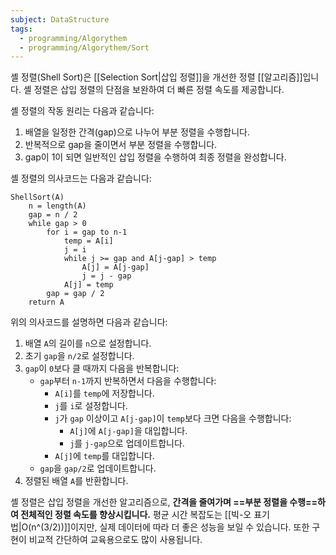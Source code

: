 ```yaml
---
subject: DataStructure
tags:
  - programming/Algorythem
  - programming/Algorythem/Sort
---
```

셸 정렬(Shell Sort)은 [[Selection Sort|삽입 정렬]]을 개선한 정렬 [[알고리즘]]입니다. 셸 정렬은 삽입 정렬의 단점을 보완하여 더 빠른 정렬 속도를 제공합니다.

셸 정렬의 작동 원리는 다음과 같습니다:

1. 배열을 일정한 간격(gap)으로 나누어 부분 정렬을 수행합니다.
2. 반복적으로 gap을 줄이면서 부분 정렬을 수행합니다.
3. gap이 1이 되면 일반적인 삽입 정렬을 수행하여 최종 정렬을 완성합니다.

셸 정렬의 의사코드는 다음과 같습니다:

```
ShellSort(A)
    n = length(A)
    gap = n / 2
    while gap > 0
        for i = gap to n-1
            temp = A[i]
            j = i
            while j >= gap and A[j-gap] > temp
                A[j] = A[j-gap]
                j = j - gap
            A[j] = temp
        gap = gap / 2
    return A
```

위의 의사코드를 설명하면 다음과 같습니다:

1. 배열 `A`의 길이를 `n`으로 설정합니다.
2. 초기 `gap`을 `n/2`로 설정합니다.
3. `gap`이 `0`보다 클 때까지 다음을 반복합니다:
   - `gap`부터 `n-1`까지 반복하면서 다음을 수행합니다:
     - `A[i]`를 `temp`에 저장합니다.
     - `j`를 `i`로 설정합니다.
     - `j`가 `gap` 이상이고 `A[j-gap]`이 `temp`보다 크면 다음을 수행합니다:
       - `A[j]`에 `A[j-gap]`을 대입합니다.
       - `j`를 `j-gap`으로 업데이트합니다.
     - `A[j]`에 `temp`를 대입합니다.
   - `gap`을 `gap/2`로 업데이트합니다.
4. 정렬된 배열 `A`를 반환합니다.

셸 정렬은 삽입 정렬을 개선한 알고리즘으로, **간격을 줄여가며 ==부분 정렬을 수행==하여 전체적인 정렬 속도를 향상시킵니다.** 평균 시간 복잡도는 [[빅-오 표기법|O(n^(3/2))]]이지만, 실제 데이터에 따라 더 좋은 성능을 보일 수 있습니다. 또한 구현이 비교적 간단하여 교육용으로도 많이 사용됩니다. 